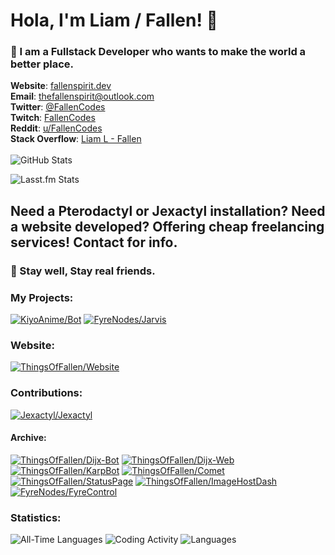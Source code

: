 # Hola, I'm Liam / Fallen! 👋

### 💙️ I am a Fullstack Developer who wants to make the world a better place.

**Website**: [fallenspirit.dev](https://fallenspirit.dev)<br/>
**Email**: [thefallenspirit@outlook.com](mailto:thefallenspirit@outlook.com)<br/>
**Twitter**: [@FallenCodes](https://twitter.com/FallenCodes)<br/>
**Twitch**: [FallenCodes](https://twitch.tv/fallencodes)<br/>
**Reddit**: [u/FallenCodes](https://www.reddit.com/user/fallencodes)<br/>
**Stack Overflow**: [Liam L - Fallen](https://stackoverflow.com/users/15903401/liam-l-fallen?tab=profile)
<br/><br/>
![GitHub Stats](https://github-readme-stats.vercel.app/api?username=TheFallenSpirit&count_private=true&include_all_commits=true&show_icons=true&hide=stars&custom_title=My%20GitHub%20Stats&theme=midnight-purple&hide_border=true)

![Lasst.fm Stats](https://lastfm-recently-played.vercel.app/api?user=FallenCodes&show_user=header&footer_style=compact_stats&loved=true&loved_style=3&bg_color=080808&count=6)

## Need a Pterodactyl or Jexactyl installation? Need a website developed? Offering cheap freelancing services! Contact for info.

### 💜️ Stay well, Stay real friends.

### My Projects:
[![KiyoAnime/Bot](https://github-readme-stats.vercel.app/api/pin?username=KiyoAnime&repo=Bot&show_owner=true&theme=midnight-purple&hide_border=true)](https://github.com/KiyoAnime/Bot)
[![FyreNodes/Jarvis](https://github-readme-stats.vercel.app/api/pin/?username=FyreNodes&repo=Jarvis&show_owner=true&theme=midnight-purple&hide_border=true)](https://github.com/FyreNodes/Jarvis)


### Website:
[![ThingsOfFallen/Website](https://github-readme-stats.vercel.app/api/pin/?username=ThingsOfFallen&repo=Website&show_owner=false&theme=midnight-purple&hide_border=true)](https://github.com/ThingsOfFallen/Website)

### Contributions:
[![Jexactyl/Jexactyl](https://github-readme-stats.vercel.app/api/pin/?username=Jexactyl&repo=Jexactyl&show_owner=false&theme=midnight-purple&hide_border=true&locale=en)](https://github.com/Jexactyl/Jexactyl)

#### Archive:
[![ThingsOfFallen/Dijx-Bot](https://github-readme-stats.vercel.app/api/pin/?username=ThingsOfFallen&repo=Dijx-Bot&show_owner=false&theme=midnight-purple&hide_border=true)](https://github.com/ThingsOfFallen/Dijx-Bot)
[![ThingsOfFallen/Dijx-Web](https://github-readme-stats.vercel.app/api/pin/?username=ThingsOfFallen&repo=Dijx-Web&show_owner=false&theme=midnight-purple&hide_border=true)](https://github.com/ThingsOfFallen/Dijx-Web)
[![ThingsOfFallen/KarpBot](https://github-readme-stats.vercel.app/api/pin/?username=ThingsOfFallen&repo=KarpBot&show_owner=false&theme=midnight-purple&hide_border=true)](https://github.com/ThingsOfFallen/KarpBot)
[![ThingsOfFallen/Comet](https://github-readme-stats.vercel.app/api/pin/?username=ThingsOfFallen&repo=Comet&show_owner=false&theme=midnight-purple&hide_border=true)](https://github.com/ThingsOfFallen/Comet)
[![ThingsOfFallen/StatusPage](https://github-readme-stats.vercel.app/api/pin/?username=ThingsOfFallen&repo=StatusPage&show_owner=false&theme=midnight-purple&hide_border=true)](https://github.com/ThingsOfFallen/StatusPage)
[![ThingsOfFallen/ImageHostDash](https://github-readme-stats.vercel.app/api/pin/?username=ThingsOfFallen&repo=ImageHostDash&show_owner=false&theme=midnight-purple&hide_border=true)](https://github.com/ThingsOfFallen/ImageHostDash)
[![FyreNodes/FyreControl](https://github-readme-stats.vercel.app/api/pin/?username=FyreNodes&repo=FyreControl&show_owner=false&theme=midnight-purple&hide_border=true)](https://github.com/FyreNodes/FyreControl)

### Statistics:
![All-Time Languages](https://github-readme-stats.vercel.app/api/wakatime?username=Fallen&layout=compact&custom_title=All-Time%20Coding%20Statistics&langs_count=16&theme=midnight-purple&hide_border=true)
![Coding Activity](https://wakatime.com/share/@Fallen/51e6bc9f-3b26-423f-84fe-ad868d1fb212.svg)
![Languages](https://wakatime.com/share/@Fallen/344236ee-1b2f-4652-957e-c003f70f0905.svg)
